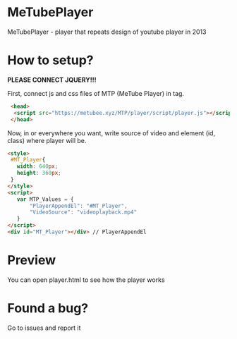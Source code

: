 # MeTubePlayer
 MeTubePlayer - player that repeats design of youtube player in 2013
# How to setup?
**PLEASE CONNECT JQUERY!!!**

First, connect js and css files of MTP (MeTube Player) in <head> tag.
```html
 <head>
  <script src="https://metubee.xyz/MTP/player/script/player.js"></script>
 </head>
 ```
 Now, in <head> or everywhere you want, write source of video and element (id, class) where player will be.
 ```html
 <style>
  #MT_Player{
    width: 640px;
    height: 360px;
  }
 </style>
<script>
    var MTP_Values = {
        "PlayerAppendEl": "#MT_Player",
        "VideoSource": "videoplayback.mp4"
    }
</script>
<div id="MT_Player"></div> // PlayerAppendEl
 ```
 # Preview
 You can open player.html to see how the player works
 # Found a bug?
Go to issues and report it

